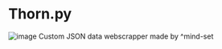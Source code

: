 # Thorn.py
![image](https://github.com/RoseInjector/Thorn.py-/assets/138173273/83179200-6c29-4dac-8dcf-68f11c70f108)
Custom JSON data webscrapper made by ^mind-set
